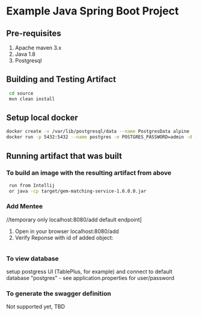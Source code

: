 # Example Java Spring Boot Project

## Pre-requisites

1. Apache maven 3.x
2. Java 1.8
3.  Postgresql

## Building and Testing Artifact

```bash
 cd source
 mvn clean install
```

## Setup local docker
```bash
docker create -v /var/lib/postgresql/data --name PostgresData alpine
docker run -p 5432:5432 --name postgres -e POSTGRES_PASSWORD=admin -d --volumes-from PostgresData postgres
```

## Running artifact that was built
### To build an image with the resulting artifact from above
```bash
 run from Intellij 
 or java -cp target/gem-matching-service-1.0.0.0.jar
```

### Add Mentee
//temporary only localhost:8080/add default endpoint]
1. Open in your browser localhost:8080/add
2. Verify Reponse with id of added object:
```MenteeID [uuid=43c9081a-7c81-43eb-a90a-0579ebd14476]
```


### To view database
setup postgress UI (TablePlus, for example) and connect to default database "postgres" - see application.properties for user/password

### To generate the swagger definition

Not supported yet, TBD
